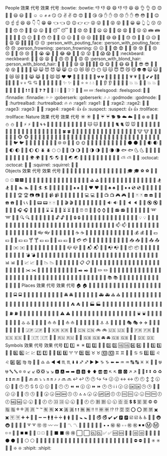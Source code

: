 People
效果	代号	效果	代号
:bowtie:	:bowtie:	👎	:-1:
😄	:smile:	👎	:thumbsdown:
😆	:laughing:	👌	:ok_hand:
😊	:blush:	👊	:punch:
😃	:smiley:	👊	:facepunch:
☺️	:relaxed:	✊	:fist:
😏	:smirk:	✌️	:v:
😍	:heart_eyes:	👋	:wave:
😘	:kissing_heart:	✋	:hand:
😚	:kissing_closed_eyes:	✋	:raised_hand:
😳	:flushed:	👐	:open_hands:
😌	:relieved:	☝️	:point_up:
😆	:satisfied:	👇	:point_down:
😁	:grin:	👈	:point_left:
😉	:wink:	👉	:point_right:
😜	:stuck_out_tongue_winking_eye:	🙌	:raised_hands:
😝	:stuck_out_tongue_closed_eyes:	🙏	:pray:
😀	:grinning:	👆	:point_up_2:
😗	:kissing:	👏	:clap:
😙	:kissing_smiling_eyes:	💪	:muscle:
😛	:stuck_out_tongue:	🤘	:metal:
😴	:sleeping:	🖕	:fu:
😟	:worried:	🏃	:runner:
😦	:frowning:	🏃	:running:
😧	:anguished:	👫	:couple:
😮	:open_mouth:	👪	:family:
😬	:grimacing:	👬	:two_men_holding_hands:
😕	:confused:	👭	:two_women_holding_hands:
😯	:hushed:	💃	:dancer:
😑	:expressionless:	👯	:dancers:
😒	:unamused:	🙆‍♀️	:ok_woman:
😅	:sweat_smile:	🙅	:no_good:
😓	:sweat:	💁	:information_desk_person:
😥	:disappointed_relieved:	🙋	:raising_hand:
😩	:weary:	👰‍♀️	:bride_with_veil:
😔	:pensive:	:person_with_pouting_face:	:person_with_pouting_face:
😞	:disappointed:	:person_frowning:	:person_frowning:
😖	:confounded:	🙇	:bow:
😨	:fearful:	💑	:couple_with_heart:
😰	:cold_sweat:	💆	:massage:
😣	:persevere:	💇	:haircut:
😢	:cry:	💅	:nail_care:
😭	:sob:	👦	:boy:
😂	:joy:	👧	:girl:
😲	:astonished:	👩	:woman:
😱	:scream:	👨	:man:
:neckbeard:	:neckbeard:	👶	:baby:
😫	:tired_face:	👵	:older_woman:
😠	:angry:	👴	:older_man:
😡	:rage:	:person_with_blond_hair:	:person_with_blond_hair:
😤	:triumph:	👲	:man_with_gua_pi_mao:
😪	:sleepy:	👳‍♂️	:man_with_turban:
😋	:yum:	👷	:construction_worker:
😷	:mask:	👮	:cop:
😎	:sunglasses:	👼	:angel:
😵	:dizzy_face:	👸	:princess:
👿	:imp:	😺	:smiley_cat:
😈	:smiling_imp:	😸	:smile_cat:
😐	:neutral_face:	😻	:heart_eyes_cat:
😶	:no_mouth:	😽	:kissing_cat:
😇	:innocent:	😼	:smirk_cat:
👽	:alien:	🙀	:scream_cat:
💛	:yellow_heart:	😿	:crying_cat_face:
💙	:blue_heart:	😹	:joy_cat:
💜	:purple_heart:	😾	:pouting_cat:
❤️	:heart:	👹	:japanese_ogre:
💚	:green_heart:	👺	:japanese_goblin:
💔	:broken_heart:	🙈	:see_no_evil:
💓	:heartbeat:	🙉	:hear_no_evil:
💗	:heartpulse:	🙊	:speak_no_evil:
💕	:two_hearts:	💂‍♂️	:guardsman:
💞	:revolving_hearts:	💀	:skull:
💘	:cupid:	🐾	:feet:
💖	:sparkling_heart:	👄	:lips:
✨	:sparkles:	💋	:kiss:
⭐	:star:	💧	:droplet:
🌟	:star2:	👂	:ear:
💫	:dizzy:	👀	:eyes:
💥	:boom:	👃	:nose:
💥	:collision:	👅	:tongue:
💢	:anger:	💌	:love_letter:
❗	:exclamation:	👤	:bust_in_silhouette:
❓	:question:	👥	:busts_in_silhouette:
❕	:grey_exclamation:	💬	:speech_balloon:
❔	:grey_question:	💭	:thought_balloon:
💤	:zzz:	:feelsgood:	:feelsgood:
💨	:dash:	:finnadie:	:finnadie:
💦	:sweat_drops:	:goberserk:	:goberserk:
🎶	:notes:	:godmode:	:godmode:
🎵	:musical_note:	:hurtrealbad:	:hurtrealbad:
🔥	:fire:	:rage1:	:rage1:
💩	:hankey:	:rage2:	:rage2:
💩	:poop:	:rage3:	:rage3:
💩	:shit:	:rage4:	:rage4:
👍	:+1:	:suspect:	:suspect:
👍	:thumbsup:	:trollface:	:trollface:
Nature
效果	代号	效果	代号
☀️	:sunny:	🐓	:rooster:
☔	:umbrella:	🐕	:dog2:
☁️	:cloud:	🐖	:pig2:
❄️	:snowflake:	🐁	:mouse2:
⛄	:snowman:	🐂	:ox:
⚡	:zap:	🐲	:dragon_face:
🌀	:cyclone:	🐡	:blowfish:
🌁	:foggy:	🐊	:crocodile:
🌊	:ocean:	🐪	:dromedary_camel:
🐱	:cat:	🐆	:leopard:
🐶	:dog:	🐈	:cat2:
🐭	:mouse:	🐩	:poodle:
🐹	:hamster:	🐾	:paw_prints:
🐰	:rabbit:	💐	:bouquet:
🐺	:wolf:	🌸	:cherry_blossom:
🐸	:frog:	🌷	:tulip:
🐯	:tiger:	🍀	:four_leaf_clover:
🐨	:koala:	🌹	:rose:
🐻	:bear:	🌻	:sunflower:
🐷	:pig:	🌺	:hibiscus:
🐽	:pig_nose:	🍁	:maple_leaf:
🐮	:cow:	🍃	:leaves:
🐗	:boar:	🍂	:fallen_leaf:
🐵	:monkey_face:	🌿	:herb:
🐒	:monkey:	🍄	:mushroom:
🐴	:horse:	🌵	:cactus:
🐎	:racehorse:	🌴	:palm_tree:
🐫	:camel:	🌲	:evergreen_tree:
🐑	:sheep:	🌳	:deciduous_tree:
🐘	:elephant:	🌰	:chestnut:
🐼	:panda_face:	🌱	:seedling:
🐍	:snake:	🌼	:blossom:
🐦	:bird:	🌾	:ear_of_rice:
🐤	:baby_chick:	🐚	:shell:
🐥	:hatched_chick:	🌐	:globe_with_meridians:
🐣	:hatching_chick:	🌞	:sun_with_face:
🐔	:chicken:	🌝	:full_moon_with_face:
🐧	:penguin:	🌚	:new_moon_with_face:
🐢	:turtle:	🌑	:new_moon:
🐛	:bug:	🌒	:waxing_crescent_moon:
🐝	:honeybee:	🌓	:first_quarter_moon:
🐜	:ant:	🌔	:waxing_gibbous_moon:
🪲	:beetle:	🌕	:full_moon:
🐌	:snail:	🌖	:waning_gibbous_moon:
🐙	:octopus:	🌗	:last_quarter_moon:
🐠	:tropical_fish:	🌘	:waning_crescent_moon:
🐟	:fish:	🌜	:last_quarter_moon_with_face:
🐳	:whale:	🌛	:first_quarter_moon_with_face:
🐋	:whale2:	🌙	:crescent_moon:
🐬	:dolphin:	🌍	:earth_africa:
🐄	:cow2:	🌎	:earth_americas:
🐏	:ram:	🌏	:earth_asia:
🐀	:rat:	🌋	:volcano:
🐃	:water_buffalo:	🌌	:milky_way:
🐅	:tiger2:	⛅	:partly_sunny:
🐇	:rabbit2:	:octocat:	:octocat:
🐉	:dragon:	:squirrel:	:squirrel:
🐐	:goat:		
Objects
效果	代号	效果	代号
🎍	:bamboo:	🔭	:telescope:
💝	:gift_heart:	📰	:newspaper:
🎎	:dolls:	🏈	:football:
🎒	:school_satchel:	🏀	:basketball:
🎓	:mortar_board:	⚽	:soccer:
🎏	:flags:	⚾	:baseball:
🎆	:fireworks:	🎾	:tennis:
🎇	:sparkler:	🎱	:8ball:
🎐	:wind_chime:	🏉	:rugby_football:
🎑	:rice_scene:	🎳	:bowling:
🎃	:jack_o_lantern:	⛳	:golf:
👻	:ghost:	🚵	:mountain_bicyclist:
🎅	:santa:	🚴	:bicyclist:
🎄	:christmas_tree:	🏇	:horse_racing:
🎁	:gift:	🏂	:snowboarder:
🔔	:bell:	🏊	:swimmer:
🔕	:no_bell:	🏄	:surfer:
🎋	:tanabata_tree:	🎿	:ski:
🎉	:tada:	♠️	:spades:
🎊	:confetti_ball:	♥️	:hearts:
🎈	:balloon:	♣️	:clubs:
🔮	:crystal_ball:	♦️	:diamonds:
💿	:cd:	💎	:gem:
📀	:dvd:	💍	:ring:
💾	:floppy_disk:	🏆	:trophy:
📷	:camera:	🎼	:musical_score:
📹	:video_camera:	🎹	:musical_keyboard:
🎥	:movie_camera:	🎻	:violin:
💻	:computer:	👾	:space_invader:
📺	:tv:	🎮	:video_game:
📱	:iphone:	🃏	:black_joker:
☎️	:phone:	🎴	:flower_playing_cards:
☎️	:telephone:	🎲	:game_die:
📞	:telephone_receiver:	🎯	:dart:
📟	:pager:	🀄	:mahjong:
📠	:fax:	🎬	:clapper:
💽	:minidisc:	📝	:memo:
📼	:vhs:	📝	:pencil:
🔉	:sound:	📖	:book:
🔈	:speaker:	🎨	:art:
🔇	:mute:	🎤	:microphone:
📢	:loudspeaker:	🎧	:headphones:
📣	:mega:	🎺	:trumpet:
⌛	:hourglass:	🎷	:saxophone:
⏳	:hourglass_flowing_sand:	🎸	:guitar:
⏰	:alarm_clock:	👞	:shoe:
⌚	:watch:	👡	:sandal:
📻	:radio:	👠	:high_heel:
📡	:satellite:	💄	:lipstick:
➿	:loop:	👢	:boot:
🔍	:mag:	👕	:shirt:
🔎	:mag_right:	👕	:tshirt:
🔓	:unlock:	👔	:necktie:
🔒	:lock:	👚	:womans_clothes:
🔏	:lock_with_ink_pen:	👗	:dress:
🔐	:closed_lock_with_key:	🎽	:running_shirt_with_sash:
🔑	:key:	👖	:jeans:
💡	:bulb:	👘	:kimono:
🔦	:flashlight:	👙	:bikini:
🔆	:high_brightness:	🎀	:ribbon:
🔅	:low_brightness:	🎩	:tophat:
🔌	:electric_plug:	👑	:crown:
🔋	:battery:	👒	:womans_hat:
📲	:calling:	👞	:mans_shoe:
📧	:email:	🌂	:closed_umbrella:
📫	:mailbox:	💼	:briefcase:
📮	:postbox:	👜	:handbag:
🛀	:bath:	👝	:pouch:
🛁	:bathtub:	👛	:purse:
🚿	:shower:	👓	:eyeglasses:
🚽	:toilet:	🎣	:fishing_pole_and_fish:
🔧	:wrench:	☕	:coffee:
🔩	:nut_and_bolt:	🍵	:tea:
🔨	:hammer:	🍶	:sake:
💺	:seat:	🍼	:baby_bottle:
💰	:moneybag:	🍺	:beer:
💴	:yen:	🍻	:beers:
💵	:dollar:	🍸	:cocktail:
💷	:pound:	🍹	:tropical_drink:
💶	:euro:	🍷	:wine_glass:
💳	:credit_card:	🍴	:fork_and_knife:
💸	:money_with_wings:	🍕	:pizza:
📧	:e-mail:	🍔	:hamburger:
📥	:inbox_tray:	🍟	:fries:
📤	:outbox_tray:	🍗	:poultry_leg:
✉️	:envelope:	🍖	:meat_on_bone:
📨	:incoming_envelope:	🍝	:spaghetti:
📯	:postal_horn:	🍛	:curry:
📪	:mailbox_closed:	🍤	:fried_shrimp:
📬	:mailbox_with_mail:	🍱	:bento:
📭	:mailbox_with_no_mail:	🍣	:sushi:
📦	:package:	🍥	:fish_cake:
🚪	:door:	🍙	:rice_ball:
🚬	:smoking:	🍘	:rice_cracker:
💣	:bomb:	🍚	:rice:
🔫	:gun:	🍜	:ramen:
🔪	:hocho:	🍲	:stew:
💊	:pill:	🍢	:oden:
💉	:syringe:	🍡	:dango:
📄	:page_facing_up:	🥚	:egg:
📃	:page_with_curl:	🍞	:bread:
📑	:bookmark_tabs:	🍩	:doughnut:
📊	:bar_chart:	🍮	:custard:
📈	:chart_with_upwards_trend:	🍦	:icecream:
📉	:chart_with_downwards_trend:	🍨	:ice_cream:
📜	:scroll:	🍧	:shaved_ice:
📋	:clipboard:	🎂	:birthday:
📆	:calendar:	🍰	:cake:
📅	:date:	🍪	:cookie:
📇	:card_index:	🍫	:chocolate_bar:
📁	:file_folder:	🍬	:candy:
📂	:open_file_folder:	🍭	:lollipop:
✂️	:scissors:	🍯	:honey_pot:
📌	:pushpin:	🍎	:apple:
📎	:paperclip:	🍏	:green_apple:
✒️	:black_nib:	🍊	:tangerine:
✏️	:pencil2:	🍋	:lemon:
📏	:straight_ruler:	🍒	:cherries:
📐	:triangular_ruler:	🍇	:grapes:
📕	:closed_book:	🍉	:watermelon:
📗	:green_book:	🍓	:strawberry:
📘	:blue_book:	🍑	:peach:
📙	:orange_book:	🍈	:melon:
📓	:notebook:	🍌	:banana:
📔	:notebook_with_decorative_cover:	🍐	:pear:
📒	:ledger:	🍍	:pineapple:
📚	:books:	🍠	:sweet_potato:
🔖	:bookmark:	🍆	:eggplant:
📛	:name_badge:	🍅	:tomato:
🔬	:microscope:	🌽	:corn:
Places
效果	代号	效果	代号
🏠	:house:	🚗	:red_car:
🏡	:house_with_garden:	🚕	:taxi:
🏫	:school:	🚖	:oncoming_taxi:
🏢	:office:	🚛	:articulated_lorry:
🏣	:post_office:	🚌	:bus:
🏥	:hospital:	🚍	:oncoming_bus:
🏦	:bank:	🚨	:rotating_light:
🏪	:convenience_store:	🚓	:police_car:
🏩	:love_hotel:	🚔	:oncoming_police_car:
🏨	:hotel:	🚒	:fire_engine:
💒	:wedding:	🚑	:ambulance:
⛪	:church:	🚐	:minibus:
🏬	:department_store:	🚚	:truck:
🏤	:european_post_office:	🚋	:train:
🌇	:city_sunrise:	🚉	:station:
🌆	:city_sunset:	🚆	:train2:
🏯	:japanese_castle:	🚅	:bullettrain_front:
🏰	:european_castle:	🚄	:bullettrain_side:
⛺	:tent:	🚈	:light_rail:
🏭	:factory:	🚝	:monorail:
🗼	:tokyo_tower:	🚃	:railway_car:
🗾	:japan:	🚎	:trolleybus:
🗻	:mount_fuji:	🎫	:ticket:
🌄	:sunrise_over_mountains:	⛽	:fuelpump:
🌅	:sunrise:	🚦	:vertical_traffic_light:
🌠	:stars:	🚥	:traffic_light:
🗽	:statue_of_liberty:	⚠️	:warning:
🌉	:bridge_at_night:	🚧	:construction:
🎠	:carousel_horse:	🔰	:beginner:
🌈	:rainbow:	🏧	:atm:
🎡	:ferris_wheel:	🎰	:slot_machine:
⛲	:fountain:	🚏	:busstop:
🎢	:roller_coaster:	💈	:barber:
🚢	:ship:	♨️	:hotsprings:
🚤	:speedboat:	🏁	:checkered_flag:
⛵	:boat:	🎌	:crossed_flags:
⛵	:sailboat:	🏮	:izakaya_lantern:
🚣	:rowboat:	🗿	:moyai:
⚓	:anchor:	🎪	:circus_tent:
🚀	:rocket:	🎭	:performing_arts:
✈️	:airplane:	📍	:round_pushpin:
🚁	:helicopter:	🚩	:triangular_flag_on_post:
🚂	:steam_locomotive:	🇯🇵	:jp:
🚊	:tram:	🇰🇷	:kr:
🚞	:mountain_railway:	🇨🇳	:cn:
🚲	:bike:	🇺🇸	:us:
🚡	:aerial_tramway:	🇫🇷	:fr:
🚟	:suspension_railway:	🇪🇸	:es:
🚠	:mountain_cableway:	🇮🇹	:it:
🚜	:tractor:	🇷🇺	:ru:
🚙	:blue_car:	🇬🇧	:gb:
🚘	:oncoming_automobile:	🇬🇧	:uk:
🚗	:car:	🇩🇪	:de:
Symbols
效果	代号	效果	代号
1️⃣	:one:	✴️	:eight_pointed_black_star:
2️⃣	:two:	💟	:heart_decoration:
3️⃣	:three:	🆚	:vs:
4️⃣	:four:	📳	:vibration_mode:
5️⃣	:five:	📴	:mobile_phone_off:
6️⃣	:six:	💹	:chart:
7️⃣	:seven:	💱	:currency_exchange:
8️⃣	:eight:	♈	:aries:
9️⃣	:nine:	♉	:taurus:
🔟	:keycap_ten:	♊	:gemini:
🔢	:1234:	♋	:cancer:
0️⃣	:zero:	♌	:leo:
#️⃣	:hash:	♍	:virgo:
🔣	:symbols:	♎	:libra:
◀️	:arrow_backward:	♏	:scorpius:
⬇️	:arrow_down:	♐	:sagittarius:
▶️	:arrow_forward:	♑	:capricorn:
⬅️	:arrow_left:	♒	:aquarius:
🔠	:capital_abcd:	♓	:pisces:
🔡	:abcd:	⛎	:ophiuchus:
🔤	:abc:	🔯	:six_pointed_star:
↙️	:arrow_lower_left:	❎	:negative_squared_cross_mark:
↘️	:arrow_lower_right:	🅰️	:a:
➡️	:arrow_right:	🅱️	:b:
⬆️	:arrow_up:	🆎	:ab:
↖️	:arrow_upper_left:	🅾️	:o2:
↗️	:arrow_upper_right:	💠	:diamond_shape_with_a_dot_inside:
⏬	:arrow_double_down:	♻️	:recycle:
⏫	:arrow_double_up:	🔚	:end:
🔽	:arrow_down_small:	🔙	:back:
⤵️	:arrow_heading_down:	🔛	:on:
⤴️	:arrow_heading_up:	🔜	:soon:
↩️	:leftwards_arrow_with_hook:	🕐	:clock1:
↪️	:arrow_right_hook:	🕜	:clock130:
↔️	:left_right_arrow:	🕙	:clock10:
↕️	:arrow_up_down:	🕥	:clock1030:
🔼	:arrow_up_small:	🕚	:clock11:
🔃	:arrows_clockwise:	🕦	:clock1130:
🔄	:arrows_counterclockwise:	🕛	:clock12:
⏪	:rewind:	🕧	:clock1230:
⏩	:fast_forward:	🕑	:clock2:
ℹ️	:information_source:	🕝	:clock230:
🆗	:ok:	🕒	:clock3:
🔀	:twisted_rightwards_arrows:	🕞	:clock330:
🔁	:repeat:	🕓	:clock4:
🔂	:repeat_one:	🕟	:clock430:
🆕	:new:	🕔	:clock5:
🔝	:top:	🕠	:clock530:
🆙	:up:	🕕	:clock6:
🆒	:cool:	🕡	:clock630:
🆓	:free:	🕖	:clock7:
🆖	:ng:	🕢	:clock730:
🎦	:cinema:	🕗	:clock8:
🈁	:koko:	🕣	:clock830:
📶	:signal_strength:	🕘	:clock9:
🈹	:u5272:	🕤	:clock930:
🈴	:u5408:	💲	:heavy_dollar_sign:
🈺	:u55b6:	©️	:copyright:
🈯	:u6307:	®️	:registered:
🈷️	:u6708:	™️	:tm:
🈶	:u6709:	❌	:x:
🈵	:u6e80:	❗	:heavy_exclamation_mark:
🈚	:u7121:	‼️	:bangbang:
🈸	:u7533:	⁉️	:interrobang:
🈳	:u7a7a:	⭕	:o:
🈲	:u7981:	✖️	:heavy_multiplication_x:
🈂️	:sa:	➕	:heavy_plus_sign:
🚻	:restroom:	➖	:heavy_minus_sign:
🚹	:mens:	➗	:heavy_division_sign:
🚺	:womens:	💮	:white_flower:
🚼	:baby_symbol:	💯	:100:
🚭	:no_smoking:	✔️	:heavy_check_mark:
🅿️	:parking:	☑️	:ballot_box_with_check:
♿	:wheelchair:	🔘	:radio_button:
🚇	:metro:	🔗	:link:
🛄	:baggage_claim:	➰	:curly_loop:
🉑	:accept:	〰️	:wavy_dash:
🚾	:wc:	〽️	:part_alternation_mark:
🚰	:potable_water:	🔱	:trident:
🚮	:put_litter_in_its_place:	▪️	:black_small_square:
㊙️	:secret:	▫️	:white_small_square:
㊗️	:congratulations:	◾	:black_medium_small_square:
Ⓜ️	:m:	◽	:white_medium_small_square:
🛂	:passport_control:	◼️	:black_medium_square:
🛅	:left_luggage:	◻️	:white_medium_square:
🛃	:customs:	⬛	:black_large_square:
🉐	:ideograph_advantage:	⬜	:white_large_square:
🆑	:cl:	✅	:white_check_mark:
🆘	:sos:	🔲	:black_square_button:
🆔	:id:	🔳	:white_square_button:
🚫	:no_entry_sign:	⚫	:black_circle:
🔞	:underage:	⚪	:white_circle:
📵	:no_mobile_phones:	🔴	:red_circle:
🚯	:do_not_litter:	🔵	:large_blue_circle:
🚱	:non-potable_water:	🔷	:large_blue_diamond:
🚳	:no_bicycles:	🔶	:large_orange_diamond:
🚷	:no_pedestrians:	🔹	:small_blue_diamond:
🚸	:children_crossing:	🔸	:small_orange_diamond:
⛔	:no_entry:	🔺	:small_red_triangle:
✳️	:eight_spoked_asterisk:	🔻	:small_red_triangle_down:
❇️	:sparkle:	:shipit:	:shipit:
